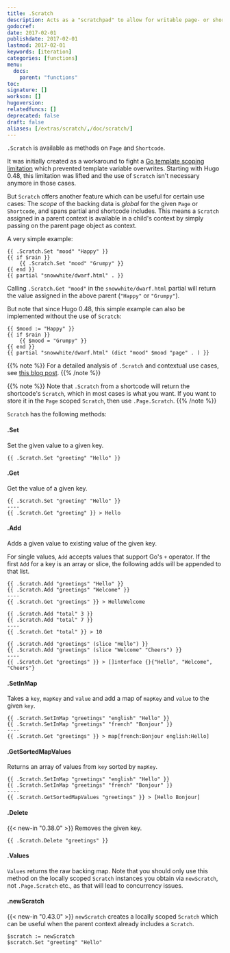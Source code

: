 ```yaml
---
title: .Scratch
description: Acts as a "scratchpad" to allow for writable page- or shortcode-scoped variables.
godocref:
date: 2017-02-01
publishdate: 2017-02-01
lastmod: 2017-02-01
keywords: [iteration]
categories: [functions]
menu:
  docs:
    parent: "functions"
toc:
signature: []
workson: []
hugoversion:
relatedfuncs: []
deprecated: false
draft: false
aliases: [/extras/scratch/,/doc/scratch/]
---
```


`.Scratch` is available as methods on `Page` and `Shortcode`.

It was initially created as a workaround to fight a [Go template scoping limitation](https://github.com/golang/go/issues/10608) which prevented template variable overwrites. Starting with Hugo 0.48, this limitation was lifted and the use of `Scratch` isn't necessary anymore in those cases.

But `Scratch` offers another feature which can be useful for certain use cases: The *scope* of the backing data is *global* for the given `Page` or `Shortcode`, and spans partial and shortcode includes. This means a `Scratch` assigned in a parent context is available in a child's context by simply passing on the parent page object as context.

A very simple example:

```go-html-template
{{ .Scratch.Set "mood" "Happy" }}
{{ if $rain }}
	{{ .Scratch.Set "mood" "Grumpy" }}
{{ end }}
{{ partial "snowwhite/dwarf.html" . }}
```

Calling `.Scratch.Get "mood"` in the `snowwhite/dwarf.html` partial will return the value assigned in the above parent (`"Happy"` or `"Grumpy"`). 

But note that since Hugo 0.48, this simple example can also be implemented without the use of `Scratch`:

```go-html-template
{{ $mood := "Happy" }}
{{ if $rain }}
	{{ $mood = "Grumpy" }}
{{ end }}
{{ partial "snowwhite/dwarf.html" (dict "mood" $mood "page" . ) }}
```

{{% note %}}
For a detailed analysis of `.Scratch` and contextual use cases, see [this blog post](https://regisphilibert.com/blog/2017/04/hugo-scratch-explained-variable/).
{{% /note %}}

{{% note %}}
Note that `.Scratch` from a shortcode will return the shortcode's `Scratch`, which in most cases is what you want. If you want to store it in the `Page` scoped `Scratch`, then use `.Page.Scratch`.
{{% /note %}}


`Scratch` has the following methods:

#### .Set

Set the given value to a given key.

```go-html-template
{{ .Scratch.Set "greeting" "Hello" }}
```

#### .Get

Get the value of a given key.

```go-html-template
{{ .Scratch.Set "greeting" "Hello" }}
----
{{ .Scratch.Get "greeting" }} > Hello
```

#### .Add

Adds a given value to existing value of the given key. 

For single values, `Add` accepts values that support Go's `+` operator. If the first `Add` for a key is an array or slice, the following adds will be appended to that list.

```go-html-template
{{ .Scratch.Add "greetings" "Hello" }}
{{ .Scratch.Add "greetings" "Welcome" }}
----
{{ .Scratch.Get "greetings" }} > HelloWelcome
```

```go-html-template
{{ .Scratch.Add "total" 3 }}
{{ .Scratch.Add "total" 7 }}
----
{{ .Scratch.Get "total" }} > 10
```

```go-html-template
{{ .Scratch.Add "greetings" (slice "Hello") }}
{{ .Scratch.Add "greetings" (slice "Welcome" "Cheers") }}
----
{{ .Scratch.Get "greetings" }} > []interface {}{"Hello", "Welcome", "Cheers"}
```

#### .SetInMap

Takes a `key`, `mapKey` and `value` and add a map of `mapKey` and `value` to the given `key`.

```go-html-template
{{ .Scratch.SetInMap "greetings" "english" "Hello" }}
{{ .Scratch.SetInMap "greetings" "french" "Bonjour" }}
----
{{ .Scratch.Get "greetings" }} > map[french:Bonjour english:Hello]
```

#### .GetSortedMapValues

Returns an array of values from `key` sorted by `mapKey`.

```go-html-template
{{ .Scratch.SetInMap "greetings" "english" "Hello" }}
{{ .Scratch.SetInMap "greetings" "french" "Bonjour" }}
----
{{ .Scratch.GetSortedMapValues "greetings" }} > [Hello Bonjour]
```

#### .Delete

{{< new-in "0.38.0" >}} Removes the given key.

```go-html-template
{{ .Scratch.Delete "greetings" }}
```

#### .Values

`Values` returns the raw backing map. Note that you should only use this method on the locally scoped `Scratch` instances you obtain via `newScratch`, not
 `.Page.Scratch` etc., as that will lead to concurrency issues.

#### .newScratch

{{< new-in "0.43.0" >}} `newScratch` creates a locally scoped `Scratch` which can be useful when the parent context already includes a `Scratch`.

```go-html-template
$scratch := newScratch
$scratch.Set "greeting" "Hello"
```


[pagevars]: /variables/page/
